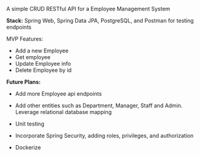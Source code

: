 A simple CRUD RESTful API for a Employee Management System

**Stack:** Spring Web, Spring Data JPA, PostgreSQL, and Postman for testing endpoints

MVP Features:
* Add a new Employee
* Get employee
* Update Employee info
* Delete Employee by id

**Future Plans:**

* Add more Employee api endpoints

* Add other entities such as Department, Manager, Staff and Admin. Leverage relational database mapping

* Unit testing

* Incorporate Spring Security, adding roles, privileges, and authorization

* Dockerize 


